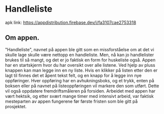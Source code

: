 # Handleliste

apk link: https://appdistribution.firebase.dev/i/fa3107cae2753318

## Om appen.

"Handleliste", navnet på appen ble gitt som en missforståelse om at det vi skulle lage skulle være nettopp en handleliste. Men, nå kan jo handlelister brukes til så mangt, og det er jo faktisk en form for huskeliste også. Appen har en startskjerm hvor du har oversikt over alle listene. Ved hjelp av pluss knappen kan man legge inn en ny liste. Hvis en klikker på listen etter den er lagt til finnes det et åpent tekst felt, og en knapp for å legge inn nye oppføringer. Hver oppføring har en avhukningsboks, og et trykk, enten på boksen eller på navnet på listeoppføringen vil markere den som utført. Dette vil også oppdatere fremdriftsmåleren på forsiden. Arbeidet med appen har vært hektsik, og etter svært mange timer med intensivt arbeid, var faktisk mesteparten av appen fungerene før første fristen som ble gitt på prosjektet.
